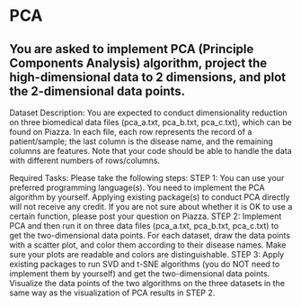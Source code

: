 # PCA


## You are asked to implement PCA (Principle Components Analysis) algorithm, project the high-dimensional data to 2 dimensions, and plot the 2-dimensional data points. 

Dataset Description: 
You are expected to conduct dimensionality reduction on three biomedical data files (pca_a.txt, pca_b.txt, pca_c.txt), which can be found on Piazza. 
In each file, each row represents the record of a patient/sample; the last column is the disease name, and the remaining columns are features. Note that your code should be able to handle the data with different numbers of rows/columns. 

Required Tasks: Please take the following steps: 
STEP 1: 
You can use your preferred programming language(s). You need to implement the PCA algorithm by yourself. Applying existing package(s) to conduct PCA directly will not receive any credit. If you are not sure about whether it is OK to use a certain function, please post your question on Piazza. 
STEP 2:
Implement PCA and then run it on three data files (pca_a.txt, pca_b.txt, pca_c.txt) to get the two-dimensional data points. For each dataset, draw the data points with a scatter plot, and color them according to their disease names. Make sure your plots are readable and colors are distinguishable. 
STEP 3: 
Apply existing packages to run SVD and t-SNE algorithms (you do NOT need to implement them by yourself) and get the two-dimensional data points. Visualize the data points of the two algorithms on the three datasets in the same way as the visualization of PCA results in STEP 2. 
